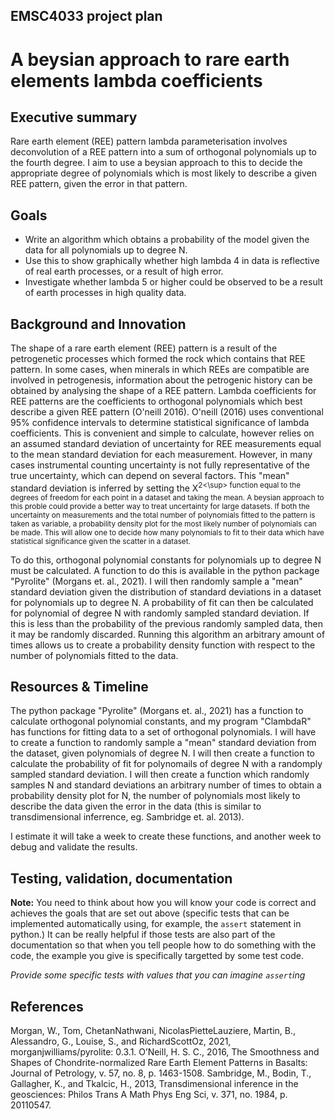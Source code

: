 ## EMSC4033 project plan

# A beysian approach to rare earth elements lambda coefficients

## Executive summary

Rare earth element (REE) pattern lambda parameterisation involves deconvolution of a REE pattern into a sum of orthogonal polynomials up to the fourth degree. I aim to use a beysian approach to this to decide the appropriate degree of polynomials which is most likely to describe a given REE pattern, given the error in that pattern.

## Goals

- Write an algorithm which obtains a probability of the model given the data for all polynomials up to degree N.
- Use this to show graphically whether high lambda 4 in data is reflective of real earth processes, or a result of high error.
- Investigate whether lambda 5 or higher could be observed to be a result of earth processes in high quality data.

## Background and Innovation  

The shape of a rare earth element (REE) pattern is a result of the petrogenetic processes which formed the rock which contains that REE pattern. In some cases, when minerals in which REEs are compatible are involved in petrogenesis, information about the petrogenic history can be obtained by analysing the shape of a REE pattern. Lambda coefficients for REE patterns are the coefficients to orthogonal polynomials which best describe a given REE pattern (O'neill 2016). O'neill (2016) uses conventional 95% confidence intervals to determine statistical significance of lambda coefficients. This is convenient and simple to calculate, however relies on an assumed standard deviation of uncertainty for REE measurements equal to the mean standard deviation for each measurement. However, in many cases instrumental counting uncertainty is not fully representative of the true uncertainty, which can depend on several factors. This "mean" standard deviation is inferred by setting the X<sup>2<\sup> function equal to the degrees of freedom for each point in a dataset and taking the mean. A beysian approach to this proble could provide a better way to treat uncertainty for large datasets. If both the uncertainty on measurements and the total number of polynomials fitted to the pattern is taken as variable, a probability density plot for the most likely number of polynomials can be made. This will allow one to decide how many polynomials to fit to their data which have statistical significance given the scatter in a dataset.

To do this, orthogonal polynomial constants for polynomials up to degree N must be calculated. A function to do this is available in the python package "Pyrolite" (Morgans et. al., 2021). I will then randomly sample a "mean" standard deviation given the distribution of standard deviations in a dataset for polynomials up to degree N. A probability of fit can then be calculated for polynomial of degree N with randomly sampled standard deviation. If this is less than the probability of the previous randomly sampled data, then it may be randomly discarded. Running this algorithm an arbitrary amount of times allows us to create a probability density function with respect to the number of polynomials fitted to the data.

## Resources & Timeline

The python package "Pyrolite" (Morgans et. al., 2021) has a function to calculate orthogonal polynomial constants, and my program "ClambdaR" has functions for fitting data to a set of orthogonal polynomials. I will have to create a function to randomly sample a "mean" standard deviation from the dataset, given polynomials of degree N. I will then create a function to calculate the probability of fit for polynomails of degree N with a randomply sampled standard deviation. I will then create a function which randomly samples N and standard deviations an arbitrary number of times to obtain a probability density plot for N, the number of polynomials most likely to describe the data given the error in the data (this is similar to transdimensional inferrence, eg. Sambridge et. al. 2013). 
  
I estimate it will take a week to create these functions, and another week to debug and validate the results.

## Testing, validation, documentation

**Note:** You need to think about how you will know your code is correct and achieves the goals that are set out above (specific tests that can be implemented automatically using, for example, the `assert` statement in python.)  It can be really helpful if those tests are also part of the documentation so that when you tell people how to do something with the code, the example you give is specifically targetted by some test code.

_Provide some specific tests with values that you can imagine `assert`ing_

  

## References

Morgan, W., Tom, ChetanNathwani, NicolasPietteLauziere, Martin, B., Alessandro, G., Louise, S., and RichardScottOz, 2021, morganjwilliams/pyrolite: 0.3.1.
O’Neill, H. S. C., 2016, The Smoothness and Shapes of Chondrite-normalized Rare Earth Element Patterns in Basalts: Journal of Petrology, v. 57, no. 8, p. 1463-1508.
Sambridge, M., Bodin, T., Gallagher, K., and Tkalcic, H., 2013, Transdimensional inference in the geosciences: Philos Trans A Math Phys Eng Sci, v. 371, no. 1984, p. 20110547.

